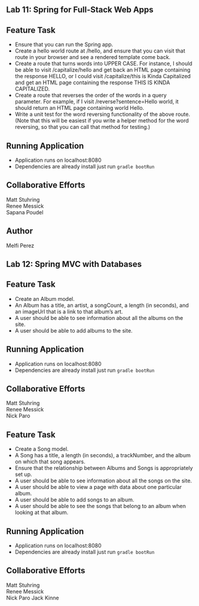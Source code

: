 ## Lab 11: Spring for Full-Stack Web Apps

## Feature Task
- Ensure that you can run the Spring app.
- Create a hello world route at /hello, and ensure that you can visit that route in your browser and see a rendered template come back.
- Create a route that turns words into UPPER CASE. For instance, I should be able to visit /capitalize/hello and get back an HTML page containing the response HELLO, or I could visit /capitalize/this is Kinda Capitalized and get an HTML page containing the response THIS IS KINDA CAPITALIZED.
- Create a route that reverses the order of the words in a query parameter. For example, if I visit /reverse?sentence=Hello world, it should return an HTML page containing world Hello.
- Write a unit test for the word reversing functionality of the above route. (Note that this will be easiest if you write a helper method for the word reversing, so that you can call that method for testing.)

## Running Application
- Application runs on localhost:8080
- Dependencies are already install just run `gradle bootRun`

## Collaborative Efforts 
Matt Stuhring  
Renee Messick  
Sapana Poudel 

## Author 
Melfi Perez


## Lab 12: Spring MVC with Databases

## Feature Task
- Create an Album model.
- An Album has a title, an artist, a songCount, a length (in seconds), and an imageUrl that is a link to that album’s art.
- A user should be able to see information about all the albums on the site.
- A user should be able to add albums to the site.

## Running Application
- Application runs on localhost:8080
- Dependencies are already install just run `gradle bootRun`

## Collaborative Efforts 
Matt Stuhring  
Renee Messick  
Nick Paro

## Feature Task
- Create a Song model.
- A Song has a title, a length (in seconds), a trackNumber, and the album on which that song appears.
- Ensure that the relationship between Albums and Songs is appropriately set up.
- A user should be able to see information about all the songs on the site.
- A user should be able to view a page with data about one particular album.
- A user should be able to add songs to an album.
- A user should be able to see the songs that belong to an album when looking at that album.

## Running Application
- Application runs on localhost:8080
- Dependencies are already install just run `gradle bootRun`

## Collaborative Efforts 
Matt Stuhring  
Renee Messick  
Nick Paro
Jack Kinne
